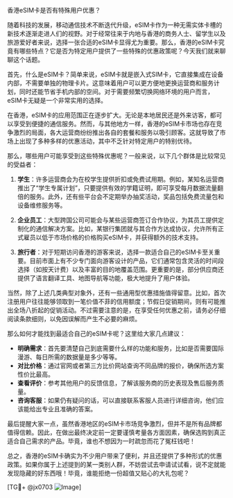 香港eSIM卡是否有特殊用户优惠？

随着科技的发展，移动通信技术不断迭代升级，eSIM卡作为一种无需实体卡槽的新技术逐渐走进人们的视野。对于经常往来于内地与香港的商务人士、留学生以及旅游爱好者来说，选择一张合适的eSIM卡显得尤为重要。那么，香港的eSIM卡究竟有哪些特点？它是否为特定用户提供了一些特殊的优惠政策呢？今天我们就来聊聊这个话题。

首先，什么是eSIM卡？简单来说，eSIM卡就是嵌入式SIM卡，它直接集成在设备内部，不需要单独的物理卡片。这意味着用户可以更方便地更换运营商和服务计划，同时还能节省手机内部的空间。对于需要频繁切换网络环境的用户而言，eSIM卡无疑是一个非常实用的选择。

在香港，eSIM卡的应用范围正在逐步扩大。无论是本地居民还是外来访客，都可以享受到便捷的通信服务。然而，与其他地方一样，香港的eSIM卡市场也存在竞争激烈的局面，各大运营商纷纷推出各自的套餐和服务以吸引顾客。这就导致了市场上出现了多种多样的优惠活动，其中不乏针对特定用户的特别优待。

那么，哪些用户可能享受到这些特殊优惠呢？一般来说，以下几个群体是比较常见的受益者：

1. **学生**：许多运营商会为在校学生提供折扣或免费试用期。例如，某知名运营商推出了“学生专属计划”，只要提供有效的学籍证明，即可享受每月数据流量翻倍的服务。此外，还有些平台会不定期举办抽奖活动，奖品包括免费流量包和设备维修服务等。

2. **企业员工**：大型跨国公司可能会与某些运营商签订合作协议，为其员工提供定制化的通信解决方案。比如，某银行集团就与其合作方达成协议，允许所有正式雇员以低于市场价格的价格购买eSIM卡，并获得额外的技术支持。

3. **旅行者**：对于短期访问香港的游客来说，选择一款适合自己的eSIM卡至关重要。目前市面上有不少专门面向游客设计的产品，它们通常包含灵活的时间段选择（如按天计费）以及丰富的目的地覆盖范围。更重要的是，部分供应商还提供了语言翻译工具、地图导航等功能，极大地提升了用户体验。

当然，除了上述几类典型对象外，还有一些通用型优惠措施值得留意。比如，首次注册用户往往能够领取到一笔价值不菲的信用额度；节假日促销期间，则有可能推出全场八折起的促销活动。不过需要注意的是，在享受任何优惠之前，请务必仔细阅读条款细则，以免因误解而产生不必要的麻烦。

那么如何才能找到最适合自己的eSIM卡呢？这里给大家几点建议：

- **明确需求**：首先要清楚自己到底需要什么样的功能和服务，比如是否需要国际漫游、每日所需的数据量是多少等等。
- **对比价格**：通过官网或者第三方比价网站查询不同品牌的报价，确保所选方案性价比最高。
- **查看评价**：参考其他用户的反馈信息，了解该服务商的历史表现及售后服务质量。
- **咨询客服**：如果仍有疑问的话，可以直接联系客服人员进行详细咨询，他们应该能给出专业且准确的答案。

最后提醒大家一点，虽然香港地区的eSIM卡市场竞争激烈，但并不是所有品牌都值得信赖。因此，在做出最终决定前一定要谨慎考量各方面因素，确保选购到真正适合自己需求的产品。毕竟，谁也不想因为一时疏忽而花了冤枉钱吧！

总之，香港的eSIM卡确实为不少用户带来了便利，并且还提供了多种形式的优惠政策。如果你属于上述提到的某一类别人群，不妨尝试去申请试试看，说不定就能发现隐藏的好东西哦！毕竟，谁能拒绝一份超值又贴心的大礼包呢？

[TG💪+ @jx0703 ![Image](https://github.com/user-attachments/assets/dbca1d08-cadb-493c-b0ec-ad6f7a83f270)]